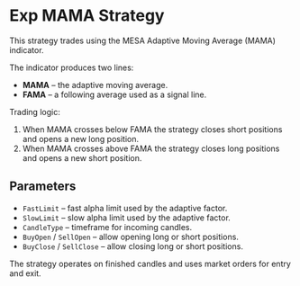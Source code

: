 # Exp MAMA Strategy

This strategy trades using the MESA Adaptive Moving Average (MAMA) indicator.

The indicator produces two lines:

- **MAMA** – the adaptive moving average.
- **FAMA** – a following average used as a signal line.

Trading logic:

1. When MAMA crosses below FAMA the strategy closes short positions and opens a new long position.
2. When MAMA crosses above FAMA the strategy closes long positions and opens a new short position.

## Parameters

- `FastLimit` – fast alpha limit used by the adaptive factor.
- `SlowLimit` – slow alpha limit used by the adaptive factor.
- `CandleType` – timeframe for incoming candles.
- `BuyOpen` / `SellOpen` – allow opening long or short positions.
- `BuyClose` / `SellClose` – allow closing long or short positions.

The strategy operates on finished candles and uses market orders for entry and exit.
